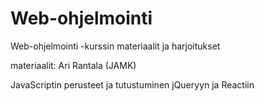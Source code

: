 # Web-ohjelmointi
Web-ohjelmointi -kurssin materiaalit ja harjoitukset

materiaalit: Ari Rantala (JAMK)

JavaScriptin perusteet ja tutustuminen jQueryyn ja Reactiin
